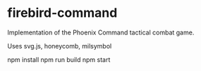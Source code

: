 # firebird-command
Implementation of the Phoenix Command tactical combat game.

Uses svg.js, honeycomb, milsymbol

npm install
npm run build
npm start
